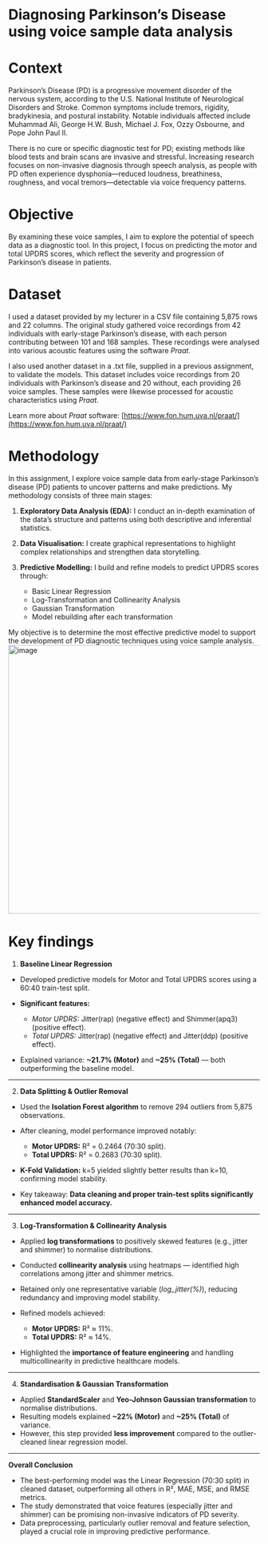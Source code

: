 # Diagnosing Parkinson’s Disease using voice sample data analysis
# Context
Parkinson’s Disease (PD) is a progressive movement disorder of the nervous system, according to the U.S. National Institute of Neurological Disorders and Stroke. Common symptoms include tremors, rigidity, bradykinesia, and postural instability. Notable individuals affected include Muhammad Ali, George H.W. Bush, Michael J. Fox, Ozzy Osbourne, and Pope John Paul II.

There is no cure or specific diagnostic test for PD; existing methods like blood tests and brain scans are invasive and stressful. Increasing research focuses on non-invasive diagnosis through speech analysis, as people with PD often experience dysphonia—reduced loudness, breathiness, roughness, and vocal tremors—detectable via voice frequency patterns.
# Objective
By examining these voice samples, I aim to explore the potential of speech data as a diagnostic tool. In this project, I focus on predicting the motor and total UPDRS scores, which reflect the severity and progression of Parkinson’s disease in patients.
# Dataset
I used a dataset provided by my lecturer in a CSV file containing 5,875 rows and 22 columns. The original study gathered voice recordings from 42 individuals with early-stage Parkinson’s disease, with each person contributing between 101 and 168 samples. These recordings were analysed into various acoustic features using the software *Praat*.

I also used another dataset in a .txt file, supplied in a previous assignment, to validate the models. This dataset includes voice recordings from 20 individuals with Parkinson’s disease and 20 without, each providing 26 voice samples. These samples were likewise processed for acoustic characteristics using *Praat*.

Learn more about *Praat* software: [https://www.fon.hum.uva.nl/praat/](https://www.fon.hum.uva.nl/praat/)
# Methodology
In this assignment, I explore voice sample data from early-stage Parkinson’s disease (PD) patients to uncover patterns and make predictions. My methodology consists of three main stages:

1. **Exploratory Data Analysis (EDA):** I conduct an in-depth examination of the data’s structure and patterns using both descriptive and inferential statistics.
2. **Data Visualisation:** I create graphical representations to highlight complex relationships and strengthen data storytelling.
3. **Predictive Modelling:** I build and refine models to predict UPDRS scores through:

   * Basic Linear Regression
   * Log-Transformation and Collinearity Analysis
   * Gaussian Transformation
   * Model rebuilding after each transformation

My objective is to determine the most effective predictive model to support the development of PD diagnostic techniques using voice sample analysis.
<img width="1023" height="538" alt="image" src="https://github.com/user-attachments/assets/65e8607d-d0a2-4416-8135-6b47e7cf4aa6" />

# Key findings

1. **Baseline Linear Regression**

* Developed predictive models for Motor and Total UPDRS scores using a 60:40 train-test split.
* **Significant features:**

  * *Motor UPDRS:* Jitter(rap) (negative effect) and Shimmer(apq3) (positive effect).
  * *Total UPDRS:* Jitter(rap) (negative effect) and Jitter(ddp) (positive effect).
* Explained variance: **~21.7% (Motor)** and **~25% (Total)** — both outperforming the baseline model.
---
2. **Data Splitting & Outlier Removal**

* Used the **Isolation Forest algorithm** to remove 294 outliers from 5,875 observations.
* After cleaning, model performance improved notably:

  * **Motor UPDRS:** R² = 0.2464 (70:30 split).
  * **Total UPDRS:** R² = 0.2683 (70:30 split).
* **K-Fold Validation:** k=5 yielded slightly better results than k=10, confirming model stability.
* Key takeaway: **Data cleaning and proper train-test splits significantly enhanced model accuracy.**
---
3. **Log-Transformation & Collinearity Analysis**

* Applied **log transformations** to positively skewed features (e.g., jitter and shimmer) to normalise distributions.
* Conducted **collinearity analysis** using heatmaps — identified high correlations among jitter and shimmer metrics.
* Retained only one representative variable (*log_jitter(%)*), reducing redundancy and improving model stability.
* Refined models achieved:

  * **Motor UPDRS:** R² ≈ 11%.
  * **Total UPDRS:** R² ≈ 14%.
* Highlighted the **importance of feature engineering** and handling multicollinearity in predictive healthcare models.

---
4. **Standardisation & Gaussian Transformation**

* Applied **StandardScaler** and **Yeo-Johnson Gaussian transformation** to normalise distributions.
* Resulting models explained **~22% (Motor)** and **~25% (Total)** of variance.
* However, this step provided **less improvement** compared to the outlier-cleaned linear regression model.

---
**Overall Conclusion**

* The best-performing model was the Linear Regression (70:30 split) in cleaned dataset, outperforming all others in R², MAE, MSE, and RMSE metrics.
* The study demonstrated that voice features (especially jitter and shimmer) can be promising non-invasive indicators of PD severity.
* Data preprocessing, particularly outlier removal and feature selection, played a crucial role in improving predictive performance.

